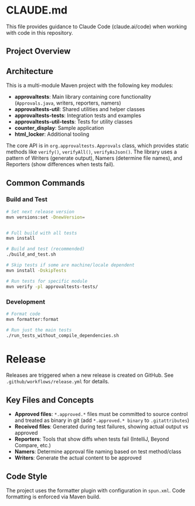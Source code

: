 # CLAUDE.md

This file provides guidance to Claude Code (claude.ai/code) when working with code in this repository.

## Project Overview



## Architecture

This is a multi-module Maven project with the following key modules:

- **approvaltests**: Main library containing core functionality (`Approvals.java`, writers, reporters, namers)
- **approvaltests-util**: Shared utilities and helper classes
- **approvaltests-tests**: Integration tests and examples
- **approvaltests-util-tests**: Tests for utility classes
- **counter_display**: Sample application
- **html_locker**: Additional tooling

The core API is in `org.approvaltests.Approvals` class, which provides static methods like `verify()`, `verifyAll()`, `verifyAsJson()`. The library uses a pattern of Writers (generate output), Namers (determine file names), and Reporters (show differences when tests fail).

## Common Commands

### Build and Test
```bash
# Set next release version
mvn versions:set -DnewVersion=


# Full build with all tests
mvn install

# Build and test (recommended)
./build_and_test.sh

# Skip tests if some are machine/locale dependent
mvn install -DskipTests

# Run tests for specific module
mvn verify -pl approvaltests-tests/
```

### Development
```bash
# Format code
mvn formatter:format

# Run just the main tests
./run_tests_without_compile_dependencies.sh
```
# Release

Releases are triggered when a new release is created on GitHub. 
See `.github/workflows/release.yml` for details.


## Key Files and Concepts

- **Approved files**: `*.approved.*` files must be committed to source control and treated as binary in git (add `*.approved.* binary` to `.gitattributes`)
- **Received files**: Generated during test failures, showing actual output vs approved
- **Reporters**: Tools that show diffs when tests fail (IntelliJ, Beyond Compare, etc.)
- **Namers**: Determine approval file naming based on test method/class
- **Writers**: Generate the actual content to be approved

## Code Style

The project uses the formatter plugin with configuration in `spun.xml`. Code formatting is enforced via Maven build.
